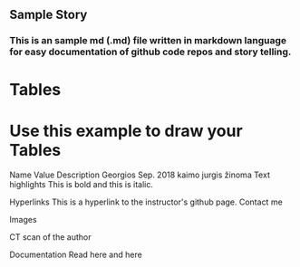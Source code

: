 ## Sample Story
### This is an sample md (.md) file written in markdown language for easy documentation of github code repos and story telling.

# Tables
# Use this example to draw your Tables

Name	Value	Description
Georgios	Sep. 2018	kaimo jurgis žinoma
Text highlights
This is bold and this is italic.

Hyperlinks
This is a hyperlink to the instructor's github page. Contact me

Images


CT scan of the author

Documentation
Read here
and here

